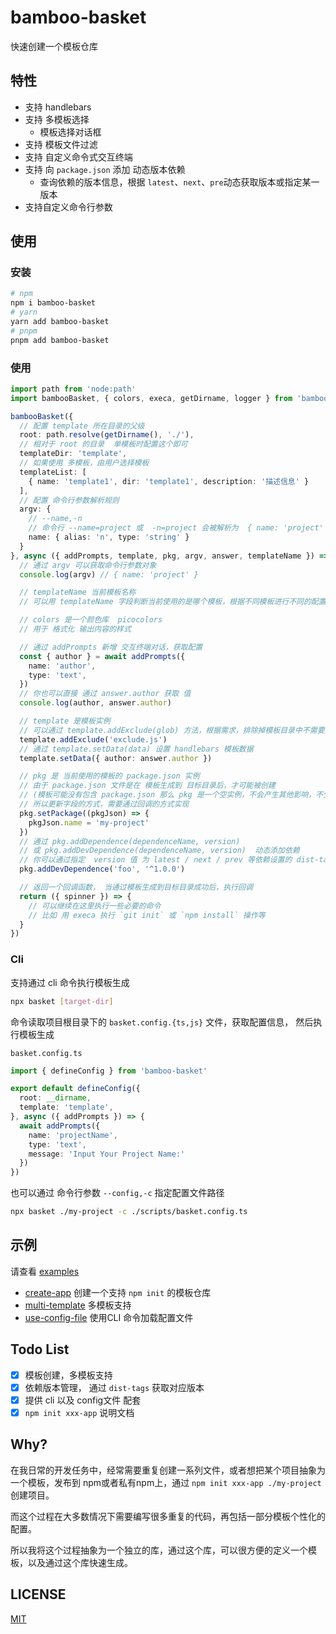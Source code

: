 # bamboo-basket

快速创建一个模板仓库

## 特性

- 支持 handlebars
- 支持 多模板选择
  - 模板选择对话框
- 支持 模板文件过滤
- 支持 自定义命令式交互终端
- 支持 向 `package.json` 添加 动态版本依赖
  - 查询依赖的版本信息，根据 `latest`、`next`、`pre`动态获取版本或指定某一版本
- 支持自定义命令行参数


## 使用

### 安装

``` sh
# npm
npm i bamboo-basket
# yarn
yarn add bamboo-basket
# pnpm
pnpm add bamboo-basket
```

### 使用

```ts
import path from 'node:path'
import bambooBasket, { colors, execa, getDirname, logger } from 'bamboo-basket'

bambooBasket({
  // 配置 template 所在目录的父级
  root: path.resolve(getDirname(), './'),
  // 相对于 root 的目录  单模板时配置这个即可
  templateDir: 'template',
  // 如果使用 多模板，由用户选择模板
  templateList: [
    { name: 'template1', dir: 'template1', description: '描述信息' }
  ],
  // 配置 命令行参数解析规则
  argv: {
    // --name,-n
    // 命令行 --name=project 或  -n=project 会被解析为  { name: 'project' }
    name: { alias: 'n', type: 'string' }
  }
}, async ({ addPrompts, template, pkg, argv, answer, templateName }) => {
  // 通过 argv 可以获取命令行参数对象
  console.log(argv) // { name: 'project' }

  // templateName 当前模板名称
  // 可以用 templateName 字段判断当前使用的是哪个模板，根据不同模板进行不同的配置

  // colors 是一个颜色库  picocolors
  // 用于 格式化 输出内容的样式

  // 通过 addPrompts 新增 交互终端对话，获取配置
  const { author } = await addPrompts({
    name: 'author',
    type: 'text',
  })
  // 你也可以直接 通过 answer.author 获取 值
  console.log(author, answer.author)

  // template 是模板实例
  // 可以通过 template.addExclude(glob) 方法，根据需求，排除掉模板目录中不需要的文件
  template.addExclude('exclude.js')
  // 通过 template.setData(data) 设置 handlebars 模板数据
  template.setData({ author: answer.author })

  // pkg 是 当前使用的模板的 package.json 实例
  // 由于 package.json 文件是在 模板生成到 目标目录后，才可能被创建
  // (模板可能没有包含 package.json 那么 pkg 是一个空实例，不会产生其他影响，不生成文件)
  // 所以更新字段的方式，需要通过回调的方式实现
  pkg.setPackage((pkgJson) => {
    pkgJson.name = 'my-project'
  })
  // 通过 pkg.addDependence(dependenceName, version)
  // 或 pkg.addDevDependence(dependenceName, version)  动态添加依赖
  // 你可以通过指定  version 值 为 latest / next / prev 等依赖设置的 dist-tags，来获取最新的版本号
  pkg.addDevDependence('foo', '^1.0.0')

  // 返回一个回调函数， 当通过模板生成到目标目录成功后，执行回调
  return ({ spinner }) => {
    // 可以继续在这里执行一些必要的命令
    // 比如 用 execa 执行 `git init` 或 `npm install` 操作等
  }
})
```

### Cli

支持通过 cli 命令执行模板生成
```sh
npx basket [target-dir]
```
命令读取项目根目录下的 `basket.config.{ts,js}` 文件，获取配置信息，
然后执行模板生成

`basket.config.ts`
```ts
import { defineConfig } from 'bamboo-basket'

export default defineConfig({
  root: __dirname,
  template: 'template',
}, async ({ addPrompts }) => {
  await addPrompts({
    name: 'projectName',
    type: 'text',
    message: 'Input Your Project Name:'
  })
})
```

也可以通过 命令行参数 `--config,-c` 指定配置文件路径
```sh
npx basket ./my-project -c ./scripts/basket.config.ts
```

## 示例

请查看 [examples](/examples/)

- [create-app](/examples/create-app/) 创建一个支持 `npm init` 的模板仓库
- [multi-template](/examples/multi-template/) 多模板支持
- [use-config-file](/examples/use-config-file/) 使用CLI 命令加载配置文件
## Todo List

- [X] 模板创建，多模板支持
- [X] 依赖版本管理， 通过 `dist-tags` 获取对应版本
- [X] 提供 cli 以及 config文件 配套
- [X] `npm init xxx-app` 说明文档

## Why?

在我日常的开发任务中，经常需要重复创建一系列文件，或者想把某个项目抽象为一个模板，发布到 npm或者私有npm上，通过
`npm init xxx-app ./my-project` 创建项目。

而这个过程在大多数情况下需要编写很多重复的代码，再包括一部分模板个性化的配置。

所以我将这个过程抽象为一个独立的库，通过这个库，可以很方便的定义一个模板，以及通过这个库快速生成。

## LICENSE

[MIT](/LICENSE)

